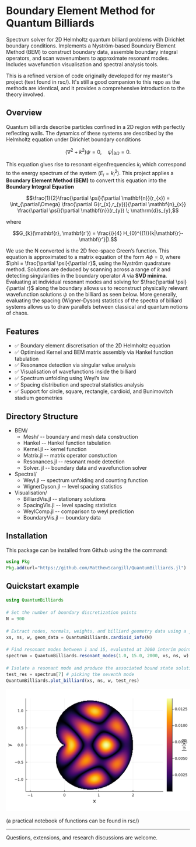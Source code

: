 # Boundary Element Method for Quantum Billiards

Spectrum solver for 2D Helmholtz quantum billiard problems with Dirichlet boundary conditions. Implements a Nyström-based Boundary Element Method (BEM) to construct boundary data, assemble boundary integral operators, and scan wavenumbers to approximate resonant modes. Includes wavefunction visualisation and spectral analysis tools. 

This is a refined version of code originally developed for my master's project (text found in rsc/). It's still a good companion to this repo as the methods are identical, and it provides a comprehensive introduction to the theory involved.

## Overview
Quantum billiards describe particles confined in a 2D region with perfectly reflecting walls. The dynamics of these systems are described by the Helmholtz equation under Dirichlet boundary conditions
```math
(\nabla^2 + k^2)\psi = 0, \quad \psi|_{\partial \Omega} = 0.
```
This equation gives rise to resonant eigenfrequencies $k_i$ which correspond to the energy spectrum of the system ($E_i=k_i^2$). This project applies a **Boundary Element Method (BEM)** to convert this equation into the **Boundary Integral Equation**
```math
\frac{1}{2}\frac{\partial \psi}{\partial \mathbf{n}}(r_{x}) = \int_{\partial\Omega} \frac{\partial G(r_{x},r_{y})}{\partial \mathbf{n}_{x}} \frac{\partial \psi}{\partial \mathbf{n}}(r_{y})  \; \mathrm{d}s_{y},
```
where 
```math
G_{k}(\mathbf{r}, \mathbf{r'}) = \frac{i}{4} H_{0}^{(1)}(k|\mathbf{r}- \mathbf{r'}|).
```
We use the N converted 
is the 2D free-space Green’s function. This equation is approximated to a matrix equation of the form $A\phi = 0$, where $\phi = \frac{\partial \psi}{\partial r}$, using the Nyström quadrature method. Solutions are deduced by scanning across a range of $k$ and detecting singularities in the boundary operator $A$ via **SVD minima**. Evaluating at individual resonant modes and solving for $\frac{\partial \psi}{\partial r}$ along the boundary allows us to reconstruct physically relevant wavefunction solutions $\psi$ on the billiard as seen below. More generally, evaluating the spacing (Wigner-Dyson) statistics of the spectra of billiard systems allows us to draw parallels between classical and quantum notions of chaos. 

## Features

- ✅ Boundary element discretisation of the 2D Helmholtz equation 
- ✅ Optimised Kernel and BEM matrix assembly via Hankel function tabulation
- ✅ Resonance detection via singular value analysis  
- ✅ Visualisation of wavefunctions inside the billiard  
- ✅ Spectrum unfolding using Weyl’s law  
- ✅ Spacing distribution and spectral statistics analysis  
- ✅ Support for circle, square, rectangle, cardioid, and Bunimovitch stadium geometries

## Directory Structure
- BEM/
    - Mesh/ -- boundary and mesh data construction
    - Hankel -- Hankel function tabulation
    - Kernel.jl -- kernel function
    - Matrix.jl -- matrix operator constuction
    - Resonances.jl -- resonant mode detection
    - Solver. jl -- boundary data and wavefunction solver
- Spectral/
    - Weyl.jl -- spectrum unfolding and counting function
    - WignerDyson.jl -- level spacing statistics
- Visualisation/
    - BilliardVis.jl -- stationary solutions
    - SpacingVis.jl -- level spacing statistics
    - WeylComp.jl -- comparison to weyl prediction
    - BoundaryVis.jl -- boundary data 


## Installation

This package can be installed from Github using the the command:
```julia
using Pkg
Pkg.add(url="https://github.com/MatthewScargill/QuantumBilliards.jl")
```

## Quickstart example
```julia
using QuantumBilliards

# Set the number of boundary discretization points
N = 900  

# Extract nodes, normals, weights, and billiard geometry data using a _info function
xs, ns, w, geom_data = QuantumBilliards.cardioid_info(N)

# Find resonant modes between 1 and 15, evaluated at 2000 interim points
spectrum = QuantumBilliards.resonant_modes(1.0, 15.0, 2000, xs, ns, w)

# Isolate a resonant mode and produce the associated bound state solution on the billiard
test_res = spectrum[7] # picking the seventh mode
QuantumBilliards.plot_billiard(xs, ns, w, test_res)
```

![example billiard](rsc/img/example_billiard.svg)

(a practical notebook of functions can be found in rsc/)

-----
Questions, extensions, and research discussions are welcome.
